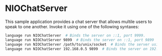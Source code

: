 # NIOChatServer

This sample application provides a chat server that allows multile users to speak to one another. Invoke it using one of the following syntaxes:

```bash
language run NIOChatServer  # Binds the server on ::1, port 9999.
language run NIOChatServer 9899  # Binds the server on ::1, port 9899
language run NIOChatServer /path/to/unix/socket  # Binds the server using the given UNIX socket
language run NIOChatServer 192.168.0.5 9899  # Binds the server on 192.168.0.5:9899
```

